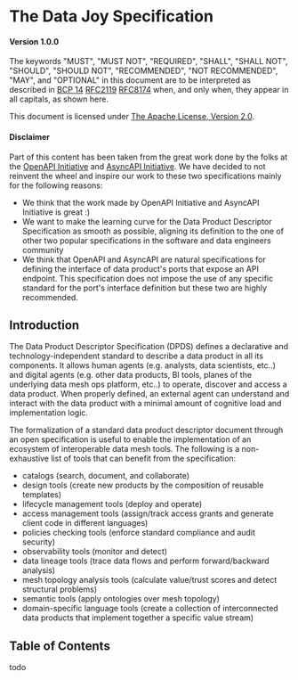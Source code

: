 # The Data Joy Specification

#### Version 1.0.0
The keywords "MUST", "MUST NOT", "REQUIRED", "SHALL", "SHALL NOT", "SHOULD", "SHOULD NOT", "RECOMMENDED", "NOT RECOMMENDED", "MAY", and "OPTIONAL" in this document are to be interpreted as described in <a href="https://tools.ietf.org/html/bcp14" target="_blank">BCP 14</a> <a href="https://tools.ietf.org/html/rfc2119" target="_blank">RFC2119</a> <a href="https://tools.ietf.org/html/rfc8174" target="_blank">RFC8174</a> when, and only when, they appear in all capitals, as shown here.

This document is licensed under <a href="https://www.apache.org/licenses/LICENSE-2.0.html" target="_blank">The Apache License, Version 2.0</a>.

#### Disclaimer

Part of this content has been taken from the great work done by the folks at the <a href="https://openapis.org" target="_blank">OpenAPI Initiative</a> and <a href="https://www.asyncapi.com/" target="_blank">AsyncAPI Initiative</a>. We have decided to not reinvent the wheel and inspire our work to these two specifications mainly for the following reasons:

- We think that the work made by OpenAPI Initiative and AsyncAPI Initiative is great :)
- We want to make the learning curve for the Data Product Descriptor Specification as smooth as possible, aligning its definition to the one of other two popular specifications in the software and data engineers community
- We think that OpenAPI and AsyncAPI are natural specifications for defining the interface of data product's ports that expose an API endpoint. This specification does not impose the use of any specific standard for the port's interface definition but these two are highly recommended.


## Introduction

The Data Product Descriptor Specification (DPDS) defines a declarative and technology-independent standard to describe a data product in all its components. It allows human agents (e.g. analysts, data scientists, etc..) and digital agents (e.g. other data products, BI tools, planes of the underlying data mesh ops platform, etc..) to operate, discover and access a data product. When properly defined, an external agent can understand and interact with the data product with a minimal amount of cognitive load and implementation logic.

The formalization of a standard data product descriptor document through an open specification is useful to enable the implementation of an ecosystem of interoperable data mesh tools. The following is a non-exhaustive list of tools that can benefit from the specification:

- catalogs (search, document, and collaborate) 
- design tools (create new products by the composition of reusable templates)
- lifecycle management tools (deploy and operate) 
- access management tools (assign/track access grants and generate client code in different languages)
- policies checking tools (enforce standard compliance and audit security)
- observability tools (monitor and detect)
- data lineage tools (trace data flows and perform forward/backward analysis)
- mesh topology analysis tools (calculate value/trust scores and detect structural problems)
- semantic tools (apply ontologies over mesh topology)
- domain-specific language tools (create a collection of interconnected data products that implement together a specific value stream)

## Table of Contents

todo
